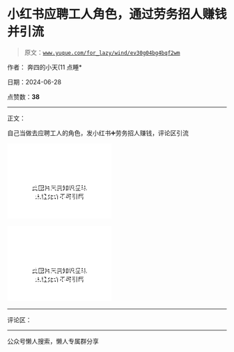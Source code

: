 # 小红书应聘工人角色，通过劳务招人赚钱并引流

> 原文：[`www.yuque.com/for_lazy/wind/ev30g04bg4bqf2wm`](https://www.yuque.com/for_lazy/wind/ev30g04bg4bqf2wm)

作者： 奔四的小天(11 点睡*

日期：2024-06-28

点赞数：**38**

* * *

正文：

自己当做去应聘工人的角色，发小红书➕劳务招人赚钱，评论区引流

![](img/e4467f144e10a34ef3c0bd1bed2141ff.png "None")

![](img/03c58d9b65b7b664721047b4ecd50789.png "None")

* * *

评论区：

* * *

公众号懒人搜索，懒人专属群分享